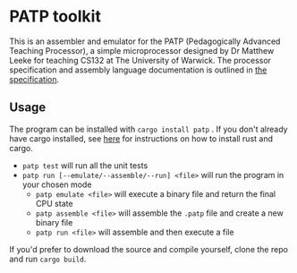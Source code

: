 # PATP toolkit

This is an assembler and emulator for the PATP (Pedagogically Advanced Teaching Processor), a simple microprocessor designed by Dr Matthew Leeke for teaching CS132 at The University of Warwick. The processor specification and assembly language documentation is outlined in [the specification](Specification.md).

## Usage

The program can be installed with `cargo install patp` . If you don't already have cargo installed, see [here](https://www.rust-lang.org/tools/install) for instructions on how to install rust and cargo.

- `patp test` will run all the unit tests
- `patp run [--emulate/--assemble/--run] <file>` will run the program in your chosen mode
  - `patp emulate <file>` will execute a binary file and return the final CPU state
  - `patp assemble <file>` will assemble the `.patp` file and create a new binary file
  - `patp run <file>` will assemble and then execute a file

If you'd prefer to download the source and compile yourself, clone the repo and run `cargo build`.
